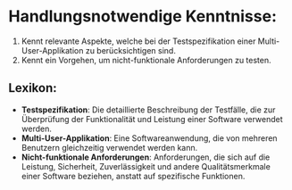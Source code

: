 #  **Handlungsnotwendige Kenntnisse:**  

1. Kennt relevante Aspekte, welche bei der Testspezifikation einer Multi-User-Applikation zu berücksichtigen sind.  
2. Kennt ein Vorgehen, um nicht-funktionale Anforderungen zu testen.

## **Lexikon:**

- **Testspezifikation**: Die detaillierte Beschreibung der Testfälle, die zur Überprüfung der Funktionalität und Leistung einer Software verwendet werden.
- **Multi-User-Applikation**: Eine Softwareanwendung, die von mehreren Benutzern gleichzeitig verwendet werden kann.
- **Nicht-funktionale Anforderungen**: Anforderungen, die sich auf die Leistung, Sicherheit, Zuverlässigkeit und andere Qualitätsmerkmale einer Software beziehen, anstatt auf spezifische Funktionen.